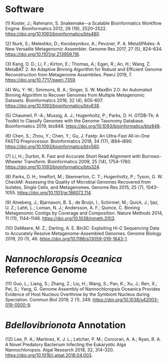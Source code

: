 # Software 

(1) Koster, J.; Rahmann, S. Snakemake--a Scalable Bioinformatics Workflow Engine. Bioinformatics 2012, 28 (19), 2520–2522. https://doi.org/10.1093/bioinformatics/bts480.

(2) Nurk, S.; Meleshko, D.; Korobeynikov, A.; Pevzner, P. A. MetaSPAdes: A New Versatile Metagenomic Assembler. Genome Res 2017, 27 (5), 824–834. https://doi.org/10.1101/gr.213959.116.

(3) Kang, D. D.; Li, F.; Kirton, E.; Thomas, A.; Egan, R.; An, H.; Wang, Z. MetaBAT 2: An Adaptive Binning Algorithm for Robust and Efficient Genome Reconstruction from Metagenome Assemblies. PeerJ 2019, 7. https://doi.org/10.7717/peerj.7359.

(4) Wu, Y.-W.; Simmons, B. A.; Singer, S. W. MaxBin 2.0: An Automated Binning Algorithm to Recover Genomes from Multiple Metagenomic Datasets. Bioinformatics 2016, 32 (4), 605–607. https://doi.org/10.1093/bioinformatics/btv638.

(5) Chaumeil, P.-A.; Mussig, A. J.; Hugenholtz, P.; Parks, D. H. GTDB-Tk: A Toolkit to Classify Genomes with the Genome Taxonomy Database. Bioinformatics 2019, btz848. https://doi.org/10.1093/bioinformatics/btz848.

(6) Chen, S.; Zhou, Y.; Chen, Y.; Gu, J. Fastp: An Ultra-Fast All-in-One FASTQ Preprocessor. Bioinformatics 2018, 34 (17), i884–i890. https://doi.org/10.1093/bioinformatics/bty560.

(7) Li, H.; Durbin, R. Fast and Accurate Short Read Alignment with Burrows-Wheeler Transform. Bioinformatics 2009, 25 (14), 1754–1760. https://doi.org/10.1093/bioinformatics/btp324.

(8) Parks, D. H.; Imelfort, M.; Skennerton, C. T.; Hugenholtz, P.; Tyson, G. W. CheckM: Assessing the Quality of Microbial Genomes Recovered from Isolates, Single Cells, and Metagenomes. Genome Res 2015, 25 (7), 1043–1055. https://doi.org/10.1101/gr.186072.114.

(9) Alneberg, J.; Bjarnason, B. S.; de Bruijn, I.; Schirmer, M.; Quick, J.; Ijaz, U. Z.; Lahti, L.; Loman, N. J.; Andersson, A. F.; Quince, C. Binning Metagenomic Contigs by Coverage and Composition. Nature Methods 2014, 11 (11), 1144–1146. https://doi.org/10.1038/nmeth.3103.

(10) DeMaere, M. Z.; Darling, A. E. Bin3C: Exploiting Hi-C Sequencing Data to Accurately Resolve Metagenome-Assembled Genomes. Genome Biology 2019, 20 (1), 46. https://doi.org/10.1186/s13059-019-1643-1.


# *Nannochloropsis Oceanica* Reference Genome

(11) Guo, L.; Liang, S.; Zhang, Z.; Liu, H.; Wang, S.; Pan, K.; Xu, J.; Ren, X.; Pei, S.; Yang, G. Genome Assembly of Nannochloropsis Oceanica Provides Evidence of Host Nucleus Overthrow by the Symbiont Nucleus during Speciation. Commun Biol 2019, 2 (1), 249. https://doi.org/10.1038/s42003-019-0500-9.


# *Bdellovibrionota* Annotation

(12) Lee, P. A.; Martinez, K. J. L.; Letcher, P. M.; Corcoran, A. A.; Ryan, R. A. A Novel Predatory Bacterium Infecting the Eukaryotic Alga Nannochloropsis. Algal Research 2018, 32, 314–320. https://doi.org/10.1016/j.algal.2018.04.003.
